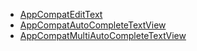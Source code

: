 - [AppCompatEditText](https://developer.android.com/reference/androidx/appcompat/widget/AppCompatEditText)
- [AppCompatAutoCompleteTextView](https://developer.android.com/reference/androidx/appcompat/widget/AppCompatAutoCompleteTextView)
- [AppCompatMultiAutoCompleteTextView](https://developer.android.com/reference/androidx/appcompat/widget/AppCompatMultiAutoCompleteTextView)
